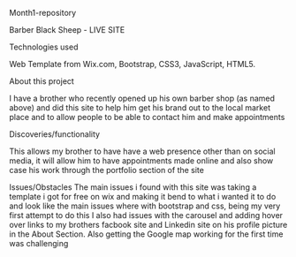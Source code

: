 Month1-repository

Barber Black Sheep - LIVE SITE

Technologies used

Web Template from Wix.com, Bootstrap, CSS3, JavaScript, HTML5.

About this project

I have a brother who recently opened up his own barber shop (as named above) and did this site to help him get his brand out to the local market place and to allow people to be able to contact him and make appointments

Discoveries/functionality

This allows my brother to have have a web presence other than on social media, it will allow him to have appointments made online and also show case his work through the portfolio section of the site

Issues/Obstacles The main issues i found with this site was taking a template i got for free on wix and making it bend to what i wanted it to do and look like the main issues where with bootstrap and css, being my very first attempt to do this I also had issues with the carousel and adding hover over links to my brothers facbook site and Linkedin site on his profile picture in the About Section. Also getting the Google map working for the first time was challenging
